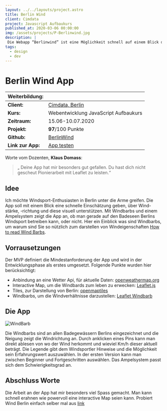 ```yaml
---
layout: ../../layouts/project.astro
title: Berlin Wind
client: Cimdata
project: Javascript Aufbaukurs
published_at: 2020-03-06 00:00:00
img: /assets/projects/P-Berlinwind.jpg
description: |
 Die Webapp “Berlinwind” ist eine Möglichkeit schnell auf einem Blick die Windstärke und das Wetter rund um die Seen in Berlin zu erfassen. 
tags:
  - design
  - dev
---
```


# Berlin Wind App

| Weiterbildung:  | |
| ------------- | ------------- |
| **Client:**  | [Cimdata, Berlin](https://www.cimdata.de/)  |
| **Kurs:** | Webentwicklung JavaScript Aufbaukurs  |
| **Zeitraum:** | 15.06-10.07.2020 |
| **Projekt:** | **97**/100 Punkte|
| **Github:** | [BerlinWind](https://github.com/marcograhl/BWind) |
| **Link zur App:** | [App testen](https://marcograhl.github.io/BWind/) |

Worte vom Dozenten, **Klaus Domass**:

> „ Deine App hat mir besonders gut gefallen. Du hast dich nicht gescheut Pionierarbeit mit Leaflet zu leisten.“

## Idee
Ich möchte Windsport-Enthusiasten in Berlin unter die Arme greifen. Die App soll mit einem Blick eine schnelle Einschätzung geben, über Wind-stärke, -richtung und diese visuell unterstützen. Mit Windbarbs und einem Ampelsystem zeigt die App an, ob man gerade auf den Badeseen Berlins Windsport betreiben kann, oder nicht. Hier ein Einblick was sind Windbarbs, um warum sind Sie so nützlich zum darstellen von Windeigenschaften [How to read Wind Barbs](https://www.wikihow.com/Read-Wind-Barbs). 

## Vorrausetzungen
Der MVP definiert die Mindestanforderung der App und wird in der Entwicklungsphase als erstes umgesetzt. Folgende Punkte wurden hier berücksichtigt:
  - Anbindung an eine Wetter Api, für aktuelle Daten: [openweathermap.org](https://openweathermap.org/)
  - Interactive Map, um die Windbards zum leben zu erwecken: [Leaflet.js](https://leafletjs.com/)
  - Tiles, zur Darstellung von Berlin: [openmaptiles](https://openmaptiles.org/)
  - Windbarbs, um die Windverhältnisse darzustellen: [Leaflet Windbarb](https://github.com/spatialsparks/Leaflet.windbarb)

## Die App
![WindBarb](/assets/projects/P-Berlinwindraw.jpg)

Die Windbarbs sind an allen Badegewässern Berlins eingezeichnet und die Neigung zeigt die Windrichtung an. Durch anklicken eines Pins kann man direkt ablesen von wo der Wind herkommt und wieviel Km/h dieser aktuell beträgt. Die Legende gibt dem Windsportler Hinweise und die Möglichkeit sein Erfahrungswert auszuwählen. In der ersten Version kann man zwischen Beginner und Fortgeschritten auswählen. Das Ampelsystem passt sich dem Schwierigkeitsgrad an.

## Abschluss Worte
Die Arbeit an der App hat mir besonders viel Spass gemacht. Man kann schnell erahnen wie powervoll eine interactive Map seien kann. Probiert Wind Berlin einfach selber mal aus [link](https://marcograhl.github.io/BWind/)